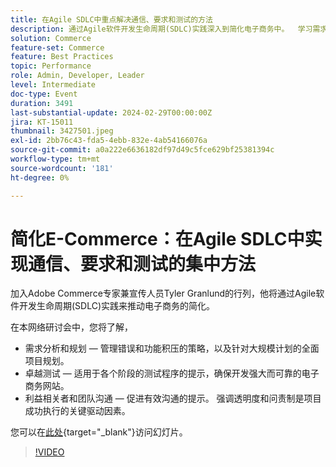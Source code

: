 ```yaml
---
title: 在Agile SDLC中重点解决通信、要求和测试的方法
description: 通过Agile软件开发生命周期(SDLC)实践深入到简化电子商务中。  学习需求分析和规划、管理错误和功能积压的策略、大规模计划的项目规划、适用于各个阶段的测试程序的提示、确保开发强大且可靠的电子商务网站，以及促进有效通信的提示。 强调透明度和责任制是成功执行项目的关键驱动因素。您可以在此处访问这些幻灯片。
solution: Commerce
feature-set: Commerce
feature: Best Practices
topic: Performance
role: Admin, Developer, Leader
level: Intermediate
doc-type: Event
duration: 3491
last-substantial-update: 2024-02-29T00:00:00Z
jira: KT-15011
thumbnail: 3427501.jpeg
exl-id: 2bb76c43-fda5-4ebb-832e-4ab54166076a
source-git-commit: a0a222e6636182df97d49c5fce629bf25381394c
workflow-type: tm+mt
source-wordcount: '181'
ht-degree: 0%

---
```


# 简化E-Commerce：在Agile SDLC中实现通信、要求和测试的集中方法

加入Adobe Commerce专家兼宣传人员Tyler Granlund的行列，他将通过Agile软件开发生命周期(SDLC)实践来推动电子商务的简化。

在本网络研讨会中，您将了解，

* 需求分析和规划 — 管理错误和功能积压的策略，以及针对大规模计划的全面项目规划。
* 卓越测试 — 适用于各个阶段的测试程序的提示，确保开发强大而可靠的电子商务网站。
* 利益相关者和团队沟通 — 促进有效沟通的提示。 强调透明度和问责制是项目成功执行的关键驱动因素。

您可以在[此处](../../assets/commerce/agile-sldc-slides.pdf){target="_blank"}访问幻灯片。

>[!VIDEO](https://video.tv.adobe.com/v/3427501/?learn=on)
